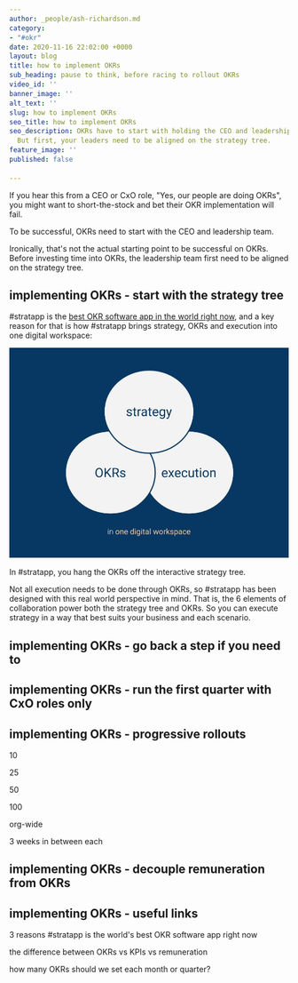 ```yaml
---
author: _people/ash-richardson.md
category:
- "#okr"
date: 2020-11-16 22:02:00 +0000
layout: blog
title: how to implement OKRs
sub_heading: pause to think, before racing to rollout OKRs
video_id: ''
banner_image: ''
alt_text: ''
slug: how to implement OKRs
seo_title: how to implement OKRs
seo_description: OKRs have to start with holding the CEO and leadership team accountable.
  But first, your leaders need to be aligned on the strategy tree.
feature_image: ''
published: false

---
```

If you hear this from a CEO or CxO role, "Yes, our people are doing OKRs", you might want to short-the-stock and bet their OKR implementation will fail.

To be successful, OKRs need to start with the CEO and leadership team.

Ironically, that's not the actual starting point to be successful on OKRs.  Before investing time into OKRs, the leadership team first need to be aligned on the strategy tree.

## implementing OKRs - start with the strategy tree

\#stratapp is the [best OKR software app in the world right now](https://stratappsaas.com/blog/best-OKR-software-app/ "best OKR software app"), and a key reason for that is how #stratapp brings strategy, OKRs and execution into one digital workspace:

![](/uploads/strategy-okrs-execution.jpg)

In #stratapp, you hang the OKRs off the interactive strategy tree.

Not all execution needs to be done through OKRs, so #stratapp has been designed with this real world perspective in mind.  That is, the 6 elements of collaboration power both the strategy tree and OKRs.  So you can execute strategy in a way that best suits your business and each scenario.

## implementing OKRs - go back a step if you need to

## implementing OKRs - run the first quarter with CxO roles only

## implementing OKRs - progressive rollouts

10

25

50

100

org-wide

3 weeks in between each

## implementing OKRs - decouple remuneration from OKRs

## implementing OKRs - useful links

3 reasons #stratapp is the world's best OKR software app right now

the difference between OKRs vs KPIs vs remuneration

how many OKRs should we set each month or quarter?